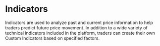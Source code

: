 Indicators
=====
Indicators are used to analyze past and current price information to help traders predict future price movement. In addition to a wide variety of technical indicators included in the platform, traders can create their own Custom Indicators based on specified factors.
